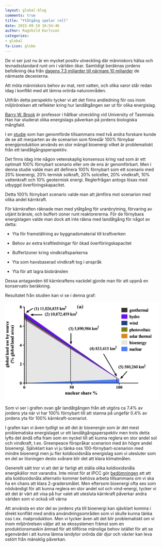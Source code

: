 ```yaml
---
layout: global-blog
comments: true
title: "Ytåtgång spelar roll"
date: 2015-09-19 16:54:46
author: Ragnhild Karlsson
categories:
- global
fa-icon: globe
---
```


<p>De vi ser just nu är en mycket positiv utveckling där människors hälsa och levnadsstandard runt om i världen ökar. Samtidigt beräknas jordens befolkning öka från <a href="https://en.wikipedia.org/wiki/World_population">dagens 7.3 miljarder till närmare 10 miljarder</a>  de närmaste decenierna.</p> 
<p>Att möta människors behov av mat, rent vatten, och olika varor står redan idag i konflikt med att lämna orörda naturområden. </p>
<p>Utifrån detta perspektiv tycker vi att det finns andledning för oss inom miljörörelsen att reflekter kring hur landåtgången ser ut för olika energislag.</p>
<p><a href="https://en.wikipedia.org/wiki/Barry_Brook_(scientist)">Barry W. Brook</a> är professor i hållbar utveckling vid University of Tasmnaia. Han har studerat olika energislags påverkan på jordens biologiska mångfald.</p>
<p>I en <a href="http://www.sciencedirect.com/science/article/pii/S0306261915000124">studie</a> som han genomförde tillsammans med två andra forskare kunde de se att merparten av de scenarion som föreslår 100% förnybar energiproduktion används en stor mängd bioenergi vilket är problematiskt från ett landåtgångsperspektiv.</p>
<p>Det finns idag inte någon vetenskaplig konsensus kring vad som är ett optimalt 100% förnybart scenario eller om de ens är genomförbart. Men i denna studie valde man att definera 100% förnybart som ett scenario med 20% bioenergi, 20% termisk solkraft, 20% solceller, 20% vindkraft, 10% vattenkraft och 10% geotermisk energi. Reglerfrågan antogs lösas med utbyggd överföringskapacitet.</p>
<p>Detta 100% förnybart scenario valde man att jämföra mot scenarion med olika andel kärnkraft.</p>
<p>För kärnkraften räknade man med ytåtgång för uranbrytning, förvaring av utjänt bränsle, och buffert-zoner runt reaktorererna. För de förnybara energislagen valde man dock att inte räkna med landåtgång för något av detta:</p>
<ul> 
<li><p>Yta för framställning av byggnadsmaterial till kraftverken</p></li>
	<li><p>Behov av extra kraftledningar för ökad överföringskapacitet</p></li>
	<li><p>Buffertzoner kring vindkraftsparkerna</p></li>
	<li><p>Yta som havsbaserad vindkraft tog i anspråk</p></li>
	<li><p>Yta för att lagra biobränslen</p></li>
</ul>
<p>Dessa antaganden till kärnkraftens nackdel gjorde man för att uppnå en konservativ beräkning.</p> 
<p>Resultatet från studien kan vi se i denna graf:</p>
<img class="img-responsive blog-img" src="/assets/img/global/land_use_energy_brooks.png">
<p>Som vi ser i grafen ovan går landåtgången från att utgöra ca 7.4% av jordens yta när vi har 100% förnybart till att stanna på ungefär 0.4% av jordens yta för 100% kärnkraft-scenariot.</p>
<p>I grafen kan vi även tydligt se att det är bioenergin som är det mest problematiska energislaget ur ett landåtgångsperspektiv men trots detta lyfts det ändå ofta fram som en nyckel till att kunna reglera en stor andel sol och vindkraft, t.ex. Greenpeace förspråkar scenarion med än högre andel bioenergi. Självklart kan vi ju tänka oss 100-förnybart-scenarion med mindre bioenergi men ju fler koldioxidsnåla energislag som vi utesluter som en del av lösningen desto svårare blir det att klara klimatmålen.</p>
<p><p>Generellt sätt tror vi att det är farligt att ställa olika koldioxidsnåla energikällor mot varandra. Inte minst för at IPCC gör <a href="/global/IPCC-talar-till-oss">bedömningen</a> att att alla koldioxidsnåla alternativ kommer behöva arbeta tillsammans om vi ska ha en chans att klara 2-gradersmålet. Men eftersom bioenergi ofta ses som nödvändigt för att kunna reglera en stor andel sol och vind-energi, tycker vi att det är värt att visa på hur valet att utesluta kärnkraft påverkar andra världen som vi också vill värna</p>
<p>Att använda en stor del av jordens yta till bioenergi kan sjävklart komma i direkt konflikt med andra användningsområden som vi skulle kunna tänka oss t.ex. matproduktion. Men vi tycker även att det blir problematiskt om vi inom miljörörelsen väljer att se ekosystemen främst som en produktionsmaskin ämnad för att tillförse mänsliga behov istället för att se egenvärdet i att kunna lämna landytor orörda där djur och växter kan leva ostört från mänsklig påverkan.</p>  
